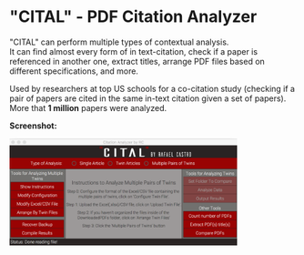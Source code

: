 # "CITAL" - PDF Citation Analyzer
"CITAL" can perform multiple types of contextual analysis.  
It can find almost every form of in text-citation, check if a paper is referenced in another one, extract titles,
arrange PDF files based on different specifications, and more.  
  
Used by researchers at top US schools for a co-citation study (checking if a pair of papers are cited in the same in-text citation given a set of papers). More that **1 million** papers were analyzed. 

**Screenshot:**

<img src="https://github.com/rafaelcastrorc/PDFCitationAnalyzer/blob/master/p1.png" width="400">
